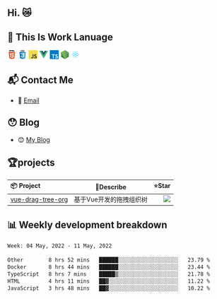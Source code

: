 
## Hi. :crying_cat_face:
## :memo: This Is Work Lanuage

<code><img height="20" src="https://raw.githubusercontent.com/github/explore/80688e429a7d4ef2fca1e82350fe8e3517d3494d/topics/html/html.png"></code>
<code><img height="20" src="https://raw.githubusercontent.com/github/explore/80688e429a7d4ef2fca1e82350fe8e3517d3494d/topics/css/css.png"></code>
<code><img height="20" src="https://raw.githubusercontent.com/github/explore/80688e429a7d4ef2fca1e82350fe8e3517d3494d/topics/javascript/javascript.png"></code>
<code><img height="20" src="https://raw.githubusercontent.com/github/explore/80688e429a7d4ef2fca1e82350fe8e3517d3494d/topics/vue/vue.png"></code>
<code><img height="20" src="https://raw.githubusercontent.com/github/explore/80688e429a7d4ef2fca1e82350fe8e3517d3494d/topics/typescript/typescript.png"></code>
<code><img height="20" src="https://raw.githubusercontent.com/github/explore/80688e429a7d4ef2fca1e82350fe8e3517d3494d/topics/nodejs/nodejs.png"></code>
<code><img height="20" src="https://raw.githubusercontent.com/github/explore/80688e429a7d4ef2fca1e82350fe8e3517d3494d/topics/react/react.png"></code>

## :mailbox_with_mail: Contact Me
 - :email: [Email](mailto:wangdabao@js.org)
## :hushed: Blog
 - :blush: [My Blog](https://wangdabao.js.cool)

## :trophy:projects
| 📦 Project      | :pencil:Describe | :star:Star  |
| :--------- | :--: | -----------: |
| [vue-drag-tree-org](https://github.com/wangdabaoqq/vue-drag-tree)    |  基于Vue开发的拖拽组织树  |   <img src="https://img.shields.io/badge/stars-260-success">  |
## :bar_chart: Weekly development breakdown
<!--START_SECTION:waka-->
```text
Week: 04 May, 2022 - 11 May, 2022

Other        8 hrs 52 mins   ██████░░░░░░░░░░░░░░░░░░░   23.79 % 
Docker       8 hrs 44 mins   ██████░░░░░░░░░░░░░░░░░░░   23.44 % 
TypeScript   8 hrs 7 mins    █████▒░░░░░░░░░░░░░░░░░░░   21.78 % 
HTML         4 hrs 11 mins   ██▓░░░░░░░░░░░░░░░░░░░░░░   11.22 % 
JavaScript   3 hrs 48 mins   ██▓░░░░░░░░░░░░░░░░░░░░░░   10.22 % 
```
<!--END_SECTION:waka-->



